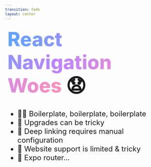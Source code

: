 ```yaml
---
transition: fade
layout: center
---
```


<div
  v-motion
  :initial="{ x: -80 }"
  :enter="{ x: 0 }"
  :leave="{ x: 1000 }"
  style="font-size: 4rem; font-weight: 800; padding: 0.5rem; display: inline-block; line-height: 1.2;"
>
  <span style="background: linear-gradient(to right, rgb(96, 165, 250), rgb(192, 132, 252), rgb(251, 146, 188)); -webkit-background-clip: text; -webkit-text-fill-color: transparent; background-clip: text;">React Navigation Woes</span> 😧
</div>

<div style="margin-top: 2rem; font-size: 1.5rem;">
  <ul>
    <li v-click>😵‍💫 Boilerplate, boilerplate, boilerplate</li>
    <li v-click>🤧 Upgrades can be tricky</li>
    <li v-click>🔗 Deep linking requires manual configuration</li>
    <li v-click>🤒 Website support is limited & tricky</li>
    <li v-click>👀 Expo router...</li>
  </ul>
</div>

<!--
The app is done but at what cost? We've just created a lot of boilerplate to just get our navigation working. Anytime we want to add new screens, we need to add to this boilerplate. This makes upgrading a lot of work, as you might have to rewrite some of the helpers or types to work with the latest version of react navigation. Deep linking, requires manual configuration and handling, meaning you'll need to test it very well. Web support is quite tricky. SSR and SSG capabilities are up to us and aren't include
-->
